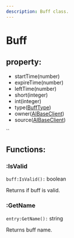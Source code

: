 ```yaml
---
description: Buff class.
---
```


# Buff

## property:

* startTime\(number\)
* expireTime\(number\)
* leftTime\(number\)
* short\(integer\)
* int\(integer\)
* type\([BuffType](../enums/bufftype.md)\)
* owner\([AIBaseClient](aibaseclient.md)\)
* source\([AIBaseClient](aibaseclient.md)\)

\`\`

## Functions:

### :IsValid

`buff:IsValid():` boolean

Returns if buff is valid.

### :GetName

`entry:GetName():` string

Returns buff name.

### 


